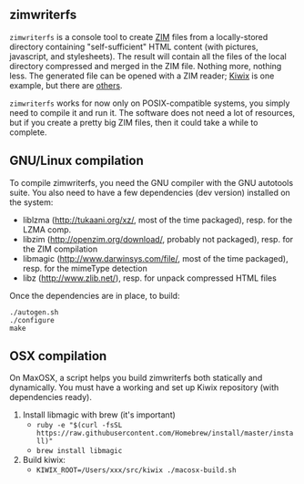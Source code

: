 zimwriterfs
-----------

`zimwriterfs` is a console tool to create [ZIM](http://www.openzim.org)
files from a locally-stored directory containing "self-sufficient"
HTML content (with pictures, javascript, and stylesheets). The result will
contain all the files of the local directory compressed and merged in
the ZIM file. Nothing more, nothing less. The generated file can be
opened with a ZIM reader; [Kiwix](http://www.kiwix.org) is one example, but
there are [others](http://openzim.org/wiki/ZIM_Readers).

`zimwriterfs` works for now only on POSIX-compatible systems, you simply
need to compile it and run it. The software does not need a lot of
resources, but if you create a pretty big ZIM files, then it could
take a while to complete.

GNU/Linux compilation
---------------------

To compile zimwriterfs, you need the GNU compiler with the GNU
autotools suite. You also need to have a few dependencies (dev
version) installed on the system:

* liblzma (http://tukaani.org/xz/, most of the time packaged),
  resp. for the LZMA comp.
* libzim (http://openzim.org/download/, probably not packaged),
  resp. for the ZIM compilation
* libmagic (http://www.darwinsys.com/file/, most of the time
  packaged), resp. for the mimeType detection
* libz (http://www.zlib.net/), resp. for unpack compressed HTML files

Once the dependencies are in place, to build:
```
./autogen.sh
./configure
make
```

OSX compilation
----------------

On MaxOSX, a script helps you build zimwriterfs both statically and dynamically.
You must have a working and set up Kiwix repository (with dependencies ready).

1. Install libmagic with brew (it's important)
	- `ruby -e "$(curl -fsSL https://raw.githubusercontent.com/Homebrew/install/master/install)"`
	- `brew install libmagic`
2. Build kiwix:
	- `KIWIX_ROOT=/Users/xxx/src/kiwix ./macosx-build.sh`
